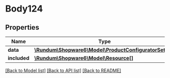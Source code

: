 # Body124

## Properties
Name | Type | Description | Notes
------------ | ------------- | ------------- | -------------
**data** | [**\Rundum\Shopware6\Model\ProductConfiguratorSetting**](ProductConfiguratorSetting.md) |  | [optional] 
**included** | [**\Rundum\Shopware6\Model\Resource[]**](Resource.md) |  | [optional] 

[[Back to Model list]](../../README.md#documentation-for-models) [[Back to API list]](../../README.md#documentation-for-api-endpoints) [[Back to README]](../../README.md)

